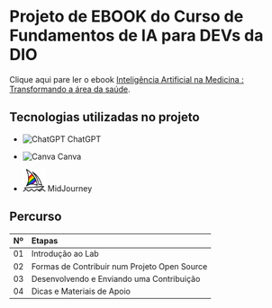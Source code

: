 <h1>
    <span> Projeto de EBOOK do Curso de Fundamentos de IA para DEVs da DIO</span>
</h1>

Clique aqui pare ler o ebook [Inteligência Artificial na Medicina : Transformando a área da saúde](https://www.dio.me/).

## Tecnologias utilizadas no projeto
- <img src="https://github.com/simple-icons/simple-icons/blob/develop/icons/openai.svg" alt="ChatGPT" width="40" height="40"/> ChatGPT

- <img src="https://github.com/simple-icons/simple-icons/blob/develop/icons/canva.svg" alt="Canva" width="40" height="40"/> Canva
  
- <img src="https://raw.githubusercontent.com/lucianeb/ebook_dio/main/midjourney.svg" alt="MidJourney" width="40" height="40"/> MidJourney



## Percurso
<table>
  <thead>
    <tr align="left">
      <th>Nº</th>
      <th>Etapas</th>
    </tr>
  </thead>
  <tbody align="left">
    <tr>
      <td>01</td>
      <td>Introdução ao Lab</td>
    </tr>
    <tr>
      <td>02</td>
      <td>Formas de Contribuir num Projeto Open Source</td>
    </tr>
    <tr>
      <td>03</td>
      <td>Desenvolvendo e Enviando uma Contribuição</td>  
    </tr>
    <tr>
      <td>04</td>
      <td>Dicas e Materiais de Apoio</td>    
    </tr>
  </tbody>
</table>
